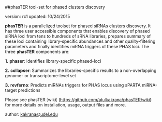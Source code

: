##phasTER tool-set for phased clusters discovery

version: rc1
updated: 10/24/2015

**phasTER** is a parallelized toolset for phased siRNAs clusters discovery. It has three user accessible components that enables discovery of phased siRNA loci from tens to hundreds of sRNA libraries, prepares summary of these loci containing library-specific abundances and other quality-filtering parameters and finally identifies miRNA triggers of these PHAS loci. The three **phasTER** components are:

**1.** **phaser**: Identifies library-specific phased-loci

**2.** **collapser**: Summarizes the libraries-specific results to a non-overlapping genome- or transcriptome-level set

**3.** **revferno**: Predicts miRNAs triggers for PHAS locus using sPARTA miRNA-target predictions

Please see phasTER [wiki] (https://github.com/atulkakrana/phasTER/wiki) for more details on installation, usage, output files and more.

author: kakrana@udel.edu
